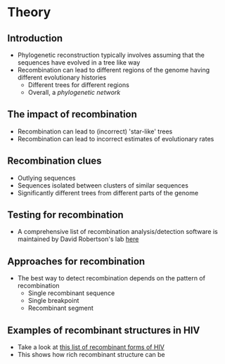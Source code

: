 # Theory

## Introduction

- Phylogenetic reconstruction typically involves assuming that the sequences have evolved in a tree like way
- Recombination can lead to different regions of the genome having different evolutionary histories
  - Different trees for different regions
  - Overall, a *phylogenetic network*
  
## The impact of recombination

- Recombination can lead to (incorrect) 'star-like' trees
- Recombination can lead to incorrect estimates of evolutionary rates

## Recombination clues

- Outlying sequences
- Sequences isolated between clusters of similar sequences
- Significantly different trees from different parts of the genome

## Testing for recombination

- A comprehensive list of recombination analysis/detection software is maintained by David Robertson's lab [here](http://bioinf.man.ac.uk/robertson/recombination/programs.shtml)

## Approaches for recombination

- The best way to detect recombination depends on the pattern of recombination
  - Single recombinant sequence
  - Single breakpoint
  - Recombinant segment

## Examples of recombinant structures in HIV

- Take a look at [this list of recombinant forms of HIV](http://www.hiv.lanl.gov/content/sequence/HIV/CRFs/CRFs.html)
- This shows how rich recombinant structure can be
